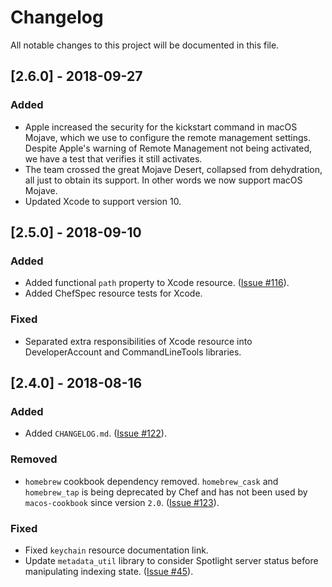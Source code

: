 # Changelog
All notable changes to this project will be documented in this file.

## [2.6.0] - 2018-09-27
### Added
- Apple increased the security for the kickstart command in macOS Mojave, which we use to configure the remote management settings. Despite Apple's warning of Remote Management not being activated, we have a test that verifies it still activates.
- The team crossed the great Mojave Desert, collapsed from dehydration, all just to obtain its support. In other words we now support macOS Mojave.
- Updated Xcode to support version 10.

## [2.5.0] - 2018-09-10
### Added
- Added functional `path` property to Xcode resource. ([Issue #116](https://github.com/Microsoft/macos-cookbook/issues/116)).
- Added ChefSpec resource tests for Xcode.

### Fixed
- Separated extra responsibilities of Xcode resource into DeveloperAccount and
CommandLineTools libraries.

## [2.4.0] - 2018-08-16
### Added
- Added `CHANGELOG.md`. ([Issue #122](https://github.com/Microsoft/macos-cookbook/issues/122)).

### Removed
- `homebrew` cookbook dependency removed. `homebrew_cask` and `homebrew_tap` is being deprecated by Chef and has not been used by `macos-cookbook` since version `2.0`. ([Issue #123](https://github.com/Microsoft/macos-cookbook/issues/123)).

### Fixed
- Fixed `keychain` resource documentation link.
- Update `metadata_util` library to consider Spotlight server status before manipulating indexing state. ([Issue #45](https://github.com/Microsoft/macos-cookbook/issues/45)).
